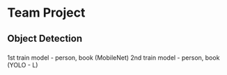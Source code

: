 # Team Project

## Object Detection

### 
1st train model - person, book (MobileNet)
2nd train model - person, book (YOLO - L)

